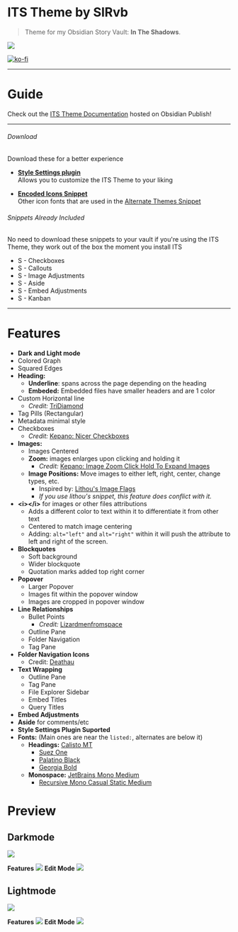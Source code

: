 # ITS Theme by SlRvb

> Theme for my Obsidian Story Vault: **In The Shadows**.

![](ITS.png)

[![ko-fi](https://ko-fi.com/img/githubbutton_sm.svg)](https://ko-fi.com/N4N64JN4L)

---
# Guide

Check out the [ITS Theme Documentation](https://publish.obsidian.md/slrvb-docs/ITS+Theme/ITS+Theme) hosted on Obsidian Publish!

<!--
- [Image Positions/Adjustments](https://github.com/SlRvb/Obsidian--ITS-Theme/blob/main/Guide/Image-Positions.md)
- [Alternate Checkboxes](https://github.com/SlRvb/Obsidian--ITS-Theme/blob/main/Guide/Alternate-Checkboxes.md)
- [Callouts](https://github.com/SlRvb/Obsidian--ITS-Theme/blob/main/Guide/Callouts.md)
- [CSS Classes](https://github.com/SlRvb/Obsidian--ITS-Theme/blob/main/Guide/CSS-Classes.md)
- [Embed Adjustments](https://github.com/SlRvb/Obsidian--ITS-Theme/blob/main/Guide/Embed-Adjustments.md)
- [Alternate Themes](https://github.com/SlRvb/Obsidian--ITS-Theme/blob/main/Guide/Alternate-Themes.md)
- [Folder Styles](https://github.com/SlRvb/Obsidian--ITS-Theme/blob/main/Guide/Snippet--Folder-Styles.md)
- **⚠ Depreciated Snippets:**
	- [\<i>\</i>](https://github.com/SlRvb/Obsidian--ITS-Theme/blob/main/Guide/HTML-I-Attributes.md)
	- [Asides](https://github.com/SlRvb/Obsidian--ITS-Theme/blob/main/Guide/Asides.md)
	- [Alternate Admonitions](https://github.com/SlRvb/Obsidian--ITS-Theme/blob/main/Guide/Alternate-Admonitions.md)

-->

---
###### Download
Download these for a better experience

- **[Style Settings plugin](https://github.com/mgmeyers/obsidian-style-settings)** <br> Allows you to customize the ITS Theme to your liking

- **[Encoded Icons Snippet](https://github.com/SlRvb/Obsidian--ITS-Theme/blob/main/Snippets/S%20-%20Encoded%20Icons.css)** <br> Other icon fonts that are used in the [Alternate Themes Snippet](https://github.com/SlRvb/Obsidian--ITS-Theme/blob/main/Guide/Alternate-Themes.md)

###### Snippets Already Included
No need to download these snippets to your vault if you're using the ITS Theme, they work out of the box the moment you install ITS

- S - Checkboxes
- S - Callouts
- S - Image Adjustments
- S - Aside
- S - Embed Adjustments
- S - Kanban

---
# Features
- **Dark and Light mode**
- Colored Graph
- Squared Edges
- **Heading:**
	- **Underline**: spans across the page depending on the heading
	- **Embeded:** Embedded files have smaller headers and are 1 color
- Custom Horizontal line
	- *Credit:* [TriDiamond](https://forum.obsidian.md/t/meta-post-common-css-hacks/1978/223)
- Tag Pills (Rectangular)
- Metadata minimal style
- Checkboxes
	- *Credit:* [Kepano: Nicer Checkboxes](https://forum.obsidian.md/t/nicer-checkboxes/2238)
- **Images:**
	- Images Centered
	- **Zoom:** images enlarges upon clicking and holding it 
		- *Credit:* [Kepano: Image Zoom Click Hold To Expand Images](https://forum.obsidian.md/t/image-zoom-click-hold-to-expand-images/5164)
	- **Image Positions:** Move images to either left, right, center, change types, etc.
		- Inspired by: [Lithou's Image Flags](https://github.com/Lithou/Sandbox/blob/main/.obsidian/snippets/pub-Image%20Flags.css)
		- *If you use lithou's snippet, this feature does conflict with it.*
- **\<i>\</i>** for images or other files attributions
	- Adds a different color to text within it to differentiate it from other text
	- Centered to match image centering
	- Adding: `alt="left"` and `alt="right"` within it will push the attribute to left and right of the screen.
- **Blockquotes**
	- Soft background
	- Wider blockquote
	- Quotation marks added top right corner
- **Popover**
	- Larger Popover
	- Images fit within the popover window
	- Images are cropped in popover window
- **Line Relationships**
	- Bullet Points
		- *Credit:* [Lizardmenfromspace](https://forum.obsidian.md/t/meta-post-common-css-hacks/1978/2)
	- Outline Pane
	- Folder Navigation
	- Tag Pane
- **Folder Navigation Icons**
	- Credit: [Deathau](https://forum.obsidian.md/t/meta-post-common-css-hacks/1978/109)
- **Text Wrapping**
	- Outline Pane
	- Tag Pane
	- File Explorer Sidebar
	- Embed Titles
	- Query Titles
- **Embed Adjustments**
- **Aside** for comments/etc
- **Style Settings Plugin Suported**
- **Fonts:** (Main ones are near the `listed:`, alternates are below it)
	- **Headings:** [Calisto MT]()
		- [Suez One](https://fonts.google.com/specimen/Suez+One)
		- [Palatino Black](https://www.fonts.com/font/linotype/palatino/black)
		- [Georgia Bold](https://www.fonts.com/font/microsoft-corporation/georgia/bold)
	- **Monospace:** [JetBrains Mono Medium](https://www.jetbrains.com/lp/mono/)
		- [Recursive Mono Casual Static Medium](https://www.recursive.design/)

# Preview

## Darkmode
![](Images/Darkmode.png)

**Features**
![](Images/Darkmode-Features.png)
**Edit Mode**
![](Images/Darkmode-Editing.png)

## Lightmode

![](Images/Lightmode.png)

**Features**
![](Images/Lightmode-Features.png)
**Edit Mode**
![](Images/Lightmode-Editing.png)

